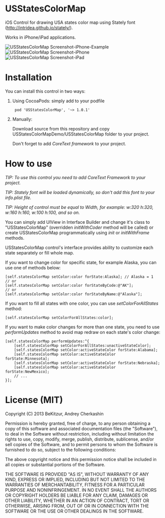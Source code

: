 USStatesColorMap
================

iOS Control for drawing USA states color map using Stately font (http://intridea.github.io/stately/).

Works in iPhone/iPad applications.

![USStatesColorMap Screenshot-iPhone-Example](https://raw.github.com/Eclair/USStatesColorMap/master/Screenshots/screenshot-iPhone_example.png)
![USStatesColorMap Screenshot-iPhone](https://raw.github.com/Eclair/USStatesColorMap/master/Screenshots/screenshot-iPhone.png)
![USStatesColorMap Screenshot-iPad](https://raw.github.com/Eclair/USStatesColorMap/master/Screenshots/screenshot-iPad.png)

Installation
============

You can install this control in two ways:

1. Using CocoaPods: simply add to your podfile

		pod 'USStatesColorMap', '~> 1.0.1'

2. Manually: 

	Download source from this repository and copy USStatesColorMapDemo/USStatesColorMap folder to your project.

	Don't forget to add _*CoreText framework*_ to your project.

How to use
==========

_TIP: To use this control you need to add CoreText Framework to your project._

_TIP: Stately font will be loaded dynamically, so don't add this font to your info.plist file._ 

_TIP: Height of control must be equal to Width, for example: w:320 h:320, w:160 h:160, w:100 h:100, and so on._ 

You can simply add UIView in Interface Builder and change it's class to "USStatesColorMap" (overridden _initWithCoder_ method will be called) or create USStatesColorMap programmatically using _init_ or _initWithFrame_ methods.

USStatesColorMap control's interface provides ability to customize each state separately or fill whole map.
 
If you want to change color for specific state, for example Alaska, you can use one of methods below:

	[self.statesColorMap setColor:color forState:Alaska]; // Alaska = 1
	// or
	[self.statesColorMap setColor:color forStateByCode:@"AK"];
	// or
	[self.statesColorMap setColor:color forStateByName:@"Alaska"];

If you want to fill all states with one color, you can use _setColorForAllStates_ method:

	[self.statesColorMap setColorForAllStates:color];

If you want to make color changes for more than one state, you need to use _performUpdates_ method to avoid map redraw on each state's color change:

	[self.statesColorMap performUpdates:^{
		[self.statesColorMap setColorForAllStates:unactiveStateColor];
		[self.statesColorMap setColor:activeStateColor forState:Alabama];
		[self.statesColorMap setColor:activeStateColor forState:Minnesota];
		[self.statesColorMap setColor:activeStateColor forState:Nebraska];
		[self.statesColorMap setColor:activeStateColor forState:NewMexico];
		// ...
	}];

License (MIT)
=============

Copyright (C) 2013 BeKitzur, Andrey Cherkashin

Permission is hereby granted, free of charge, to any person obtaining a copy of this software and associated documentation files (the "Software"), to deal in the Software without restriction, including without limitation the rights to use, copy, modify, merge, publish, distribute, sublicense, and/or sell copies of the Software, and to permit persons to whom the Software is furnished to do so, subject to the following conditions:

The above copyright notice and this permission notice shall be included in all copies or substantial portions of the Software.

THE SOFTWARE IS PROVIDED "AS IS", WITHOUT WARRANTY OF ANY KIND, EXPRESS OR IMPLIED, INCLUDING BUT NOT LIMITED TO THE WARRANTIES OF MERCHANTABILITY, FITNESS FOR A PARTICULAR PURPOSE AND NONINFRINGEMENT. IN NO EVENT SHALL THE AUTHORS OR COPYRIGHT HOLDERS BE LIABLE FOR ANY CLAIM, DAMAGES OR OTHER LIABILITY, WHETHER IN AN ACTION OF CONTRACT, TORT OR OTHERWISE, ARISING FROM, OUT OF OR IN CONNECTION WITH THE SOFTWARE OR THE USE OR OTHER DEALINGS IN THE SOFTWARE.